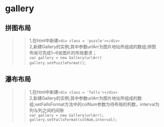 gallery
===
拼图布局
---
>>1,在html中新建`<div class = 'puzzle'></div>`<br/>
>>2,新建Gallery的实例;其中参数urlArr为图片地址所组成的数组;拼图布局可完成1~6张图片的布局要求；<br>
`var gallery = new Gallery(urlArr)`<br>
`gallery.setPuzzleFormat()`;

瀑布布局
---
>>1,在html中新建`<div class = 'falls'></div>`<br/>
>>2,新建Gallery的实例;其中参数urlArr为图片地址所组成的数组;setFallsFormat方法中的colNum参数为待布局的列数，interval为列与列之间的间隙<br>
`var gallery = new Gallery(urlArr);`<br>
`gallery.setFallsFormat(colNum,interval);`


